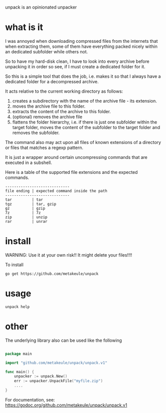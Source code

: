 unpack is an opinionated unpacker

# what is it

I was annoyed when downloading compressed files from the internets that when extracting them, some of them have everything packed nicely within an dedicated subfolder while others not.

So to have my hard-disk clean, I have to look into every archive before unpacking it in order so see, if I must create a dedicated folder for it.

So this is a simple tool that does the job, i.e. makes it so that I always have a dedicated folder for a decompressed archive.

It acts relative to the current working directory as follows:

1. creates a subdirectory with the name of the archive file - its extension.
2. moves the archive file to this folder.
3. extracts the content of the archive to this folder.
4. (optional) removes the archive file
5. flattens the folder hierarchy, i.e. if there is just one subfolder within the target folder, moves
   the content of the subfolder to the target folder and removes the subfolder.

The command also may act upon all files of known extensions of a directory or files that matches a regexp pattern.

It is just a wrapper around certain uncompressing commands that are executed in a subshell.

Here is a table of the supported file extensions and the expected commands.

```
-----------------------------
file ending | expected command inside the path
-----------------------------
tar         | tar
tgz         | tar, gzip
gz          | gzip
7z          | 7z
zip         | unzip
rar         | unrar
```


# install 

WARNING: Use it at your own risk!! It might delete your files!!!!

To install

`go get https://github.com/metakeule/unpack`

# usage

`unpack help`

# other

The underlying library also can be used like the following 

```go

package main

import "github.com/metakeule/unpack/unpack.v1"

func main() {
    unpacker := unpack.New()
    err := unpacker.UnpackFile("myfile.zip")
    ....
}
```

For documentation, see: https://godoc.org/github.com/metakeule/unpack/unpack.v1